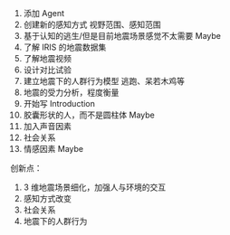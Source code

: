 1. 添加 Agent
2. 创建新的感知方式 视野范围、感知范围
3. 基于认知的逃生/但是目前地震场景感觉不太需要 Maybe
4. 了解 IRIS 的地震数据集
5. 了解地震视频
6. 设计对比试验
7. 建立地震下的人群行为模型 逃跑、呆若木鸡等
8. 地震的受力分析，程度衡量
9. 开始写 Introduction
10. 胶囊形状的人，而不是圆柱体 Maybe
11. 加入声音因素
12. 社会关系
13. 情感因素 Maybe

创新点：

1. 3 维地震场景细化，加强人与环境的交互
2. 感知方式改变
3. 社会关系
4. 地震下的人群行为

